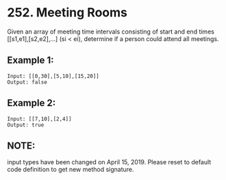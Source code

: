 # 252. Meeting Rooms

Given an array of meeting time intervals consisting of start and end times [[s1,e1],[s2,e2],...] (si < ei), determine if a person could attend all meetings.

## Example 1:

```
Input: [[0,30],[5,10],[15,20]]
Output: false
```

## Example 2:

```
Input: [[7,10],[2,4]]
Output: true
```

## NOTE: 

input types have been changed on April 15, 2019. Please reset to default code definition to get new method signature.